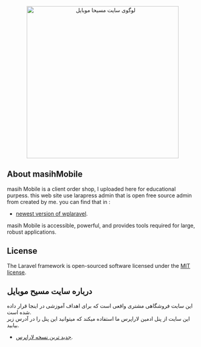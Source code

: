 <p align="center"><a href="https://masihmobile.ir" target="_blank"><img src="https://masihmobile.ir/assets/image/theme/sitepreview.jpeg" width="400" alt="لوگوی سایت مسیحا موبایل"></a></p>

## About masihMobile

masih Mobile is a client order shop, I uploaded here for educational purpess. this web site use larapress admin that is open free source admin from created by me. you can find that in :

- [newest version of wplaravel](https://github.com/samanbalahang/mypagebuildrr).

masih Mobile is accessible, powerful, and provides tools required for large, robust applications.

## License

The Laravel framework is open-sourced software licensed under the [MIT license](https://opensource.org/licenses/MIT).


## درباره سایت مسیح موبایل

این سایت فروشگاهی مشتری واقعی است که برای اهداف آموزشی در اینجا قرار داده شده است. 
<br>
این سایت از پنل ادمین لاراپرس ما استفاده میکند که میتوانید این 
پنل را در آدرس زیر بیابید.

- [جدید ترین نسخه لاراپرس](https://github.com/samanbalahang/mypagebuildrr).


